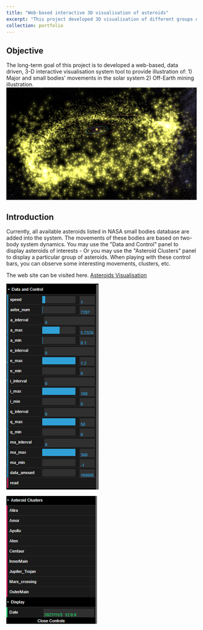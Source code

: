 ```yaml
---
title: "Web-based interactive 3D visualisation of asteroids"
excerpt: "This project developed 3D visualisation of different groups of asteroids"
collection: portfolio
---
```


## Objective 
The long-term goal of this project is to developed a web-based, data driven, 3-D interactive visualisation system tool to provide illustration of: 1) Major and small bodies' movements in the solar system 2) Off-Earth mining illustration.
![Data and Control Panel](/images/project1.PNG)

## Introduction
Currently, all available asteroids listed in NASA small bodies database are added into the system. The movements of these bodies are based on two-body system dynamics. You may use the "Data and Control" panel to display asteroids of interests - Or you may use the "Asteroid Clusters" panel to display a particular group of asteroids. When playing with these control bars, you can observe some interesting movements, clusters, etc.

The web site can be visited here. [Asteroids Visualisation](http://www.traplan.xyz/)

![Data and Control Panel](/images/project1-1.PNG "Data and Control Panel")

![Asteroid Clusters](/images/project1-2.PNG "Asteroid Clusters")
